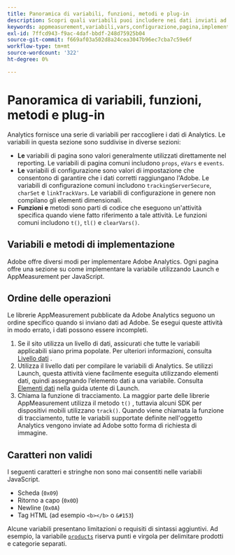 ```yaml
---
title: Panoramica di variabili, funzioni, metodi e plug-in
description: Scopri quali variabili puoi includere nei dati inviati ad Adobe per migliorare il reporting.
keywords: appmeasurement,variabili,vars,configurazione,pagina,implementazione
exl-id: 7ffcd943-f9ac-4daf-bbdf-248d75925b04
source-git-commit: f669af03a502d8a24cea3047b96ec7cba7c59e6f
workflow-type: tm+mt
source-wordcount: '322'
ht-degree: 0%

---
```


# Panoramica di variabili, funzioni, metodi e plug-in

Analytics fornisce una serie di variabili per raccogliere i dati di Analytics. Le variabili in questa sezione sono suddivise in diverse sezioni:

* **Le** variabili di pagina sono valori generalmente utilizzati direttamente nel reporting. Le variabili di pagina comuni includono `props`, `eVars` e `events`.
* **Le** variabili di configurazione sono valori di impostazione che consentono di garantire che i dati corretti raggiungano l&#39;Adobe. Le variabili di configurazione comuni includono `trackingServerSecure`, `charSet` e `linkTrackVars`. Le variabili di configurazione in genere non compilano gli elementi dimensionali.
* **Funzioni e** metodi sono parti di codice che eseguono un&#39;attività specifica quando viene fatto riferimento a tale attività. Le funzioni comuni includono `t()`, `tl()` e `clearVars()`.

## Variabili e metodi di implementazione

Adobe offre diversi modi per implementare Adobe Analytics. Ogni pagina offre una sezione su come implementare la variabile utilizzando Launch e AppMeasurement per JavaScript.

## Ordine delle operazioni

Le librerie AppMeasurement pubblicate da Adobe Analytics seguono un ordine specifico quando si inviano dati ad Adobe. Se esegui queste attività in modo errato, i dati possono essere incompleti.

1. Se il sito utilizza un livello di dati, assicurati che tutte le variabili applicabili siano prima popolate. Per ulteriori informazioni, consulta [Livello dati](../prepare/data-layer.md) .
2. Utilizza il livello dati per compilare le variabili di Analytics. Se utilizzi Launch, questa attività viene facilmente eseguita utilizzando elementi dati, quindi assegnando l’elemento dati a una variabile. Consulta [Elementi dati](https://experienceleague.adobe.com/docs/launch/using/reference/manage-resources/data-elements.html) nella guida utente di Launch.
3. Chiama la funzione di tracciamento. La maggior parte delle librerie AppMeasurement utilizza il metodo `t()` , tuttavia alcuni SDK per dispositivi mobili utilizzano `track()`. Quando viene chiamata la funzione di tracciamento, tutte le variabili supportate definite nell&#39;oggetto Analytics vengono inviate ad Adobe sotto forma di richiesta di immagine.

## Caratteri non validi

I seguenti caratteri e stringhe non sono mai consentiti nelle variabili JavaScript.

* Scheda (`0x09`)
* Ritorno a capo (`0x0D`)
* Newline (`0x0A`)
* Tag HTML (ad esempio `<b></b>` o `&#153`)

Alcune variabili presentano limitazioni o requisiti di sintassi aggiuntivi. Ad esempio, la variabile [`products`](page-vars/products.md) riserva punti e virgola per delimitare prodotti e categorie separati.
